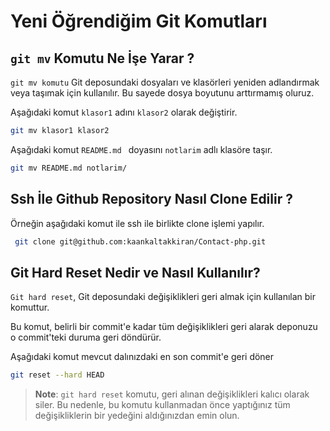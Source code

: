 # Yeni Öğrendiğim Git Komutları

## `git mv` Komutu Ne İşe Yarar ?

`git mv komutu` Git deposundaki dosyaları ve klasörleri yeniden adlandırmak veya taşımak için kullanılır. Bu sayede dosya boyutunu arttırmamış oluruz.

Aşağıdaki komut `klasor1` adını `klasor2` olarak değiştirir.

```bash
git mv klasor1 klasor2
```

Aşağıdaki komut `README.md ` doyasını `notlarim` adlı klasöre taşır.

```bash
git mv README.md notlarim/
```

## Ssh İle Github Repository Nasıl Clone Edilir ?

Örneğin aşağıdaki komut ile ssh ile birlikte clone işlemi yapılır.

```bash
 git clone git@github.com:kaankaltakkiran/Contact-php.git
```

## Git Hard Reset Nedir ve Nasıl Kullanılır?

`Git hard reset`, Git deposundaki değişiklikleri geri almak için kullanılan bir komuttur.

Bu komut, belirli bir commit'e kadar tüm değişiklikleri geri alarak deponuzu o commit'teki duruma geri döndürür.

Aşağıdaki komut mevcut dalınızdaki en son commit'e geri döner

```bash
git reset --hard HEAD
```

> **Note**: `git hard reset` komutu, geri alınan değişiklikleri kalıcı olarak siler. Bu nedenle, bu komutu kullanmadan önce yaptığınız tüm değişikliklerin bir yedeğini aldığınızdan emin olun.
